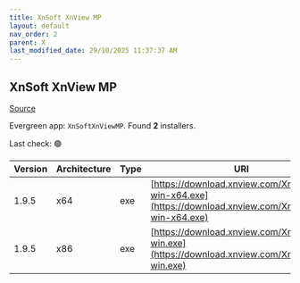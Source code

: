 ```yaml
---
title: XnSoft XnView MP
layout: default
nav_order: 2
parent: X
last_modified_date: 29/10/2025 11:37:37 AM
---
```


## XnSoft XnView MP

[Source](https://www.xnview.com/en/xnviewmp/)

Evergreen app: `XnSoftXnViewMP`. Found **2** installers.

Last check: 🟢

| Version | Architecture | Type | URI                                                                                                  |
| ------- | ------------ | ---- | ---------------------------------------------------------------------------------------------------- |
| 1.9.5   | x64          | exe  | [https://download.xnview.com/XnViewMP-win-x64.exe](https://download.xnview.com/XnViewMP-win-x64.exe) |
| 1.9.5   | x86          | exe  | [https://download.xnview.com/XnViewMP-win.exe](https://download.xnview.com/XnViewMP-win.exe)         |
